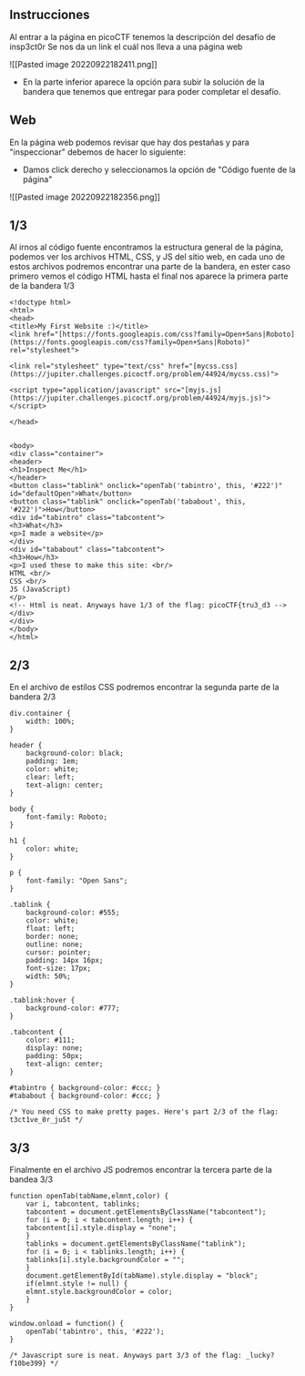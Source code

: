 
## Instrucciones 

Al entrar a la página en picoCTF tenemos la descripción del desafío de insp3ct0r
Se nos da un link el cuál nos lleva a una página web

![[Pasted image 20220922182411.png]]

- En la parte inferior aparece la opción para subir la solución de la bandera que tenemos que entregar para poder completar el desafío. 

## Web
En la página web podemos revisar que hay dos pestañas y para "inspeccionar" debemos de hacer lo siguiente:

- Damos click derecho y seleccionamos la opción de "Código fuente de la página"

![[Pasted image 20220922182356.png]]

## 1/3

Al irnos al código fuente encontramos la estructura general de la página, podemos ver los archivos HTML, CSS, y JS del sitio web, en cada uno de estos archivos podremos encontrar una parte de la bandera, en ester caso primero vemos el código HTML hasta el final nos aparece la primera parte de la bandera 1/3

```
<!doctype html>
<html>
<head>
<title>My First Website :)</title>
<link href="[https://fonts.googleapis.com/css?family=Open+Sans|Roboto](https://fonts.googleapis.com/css?family=Open+Sans|Roboto)" rel="stylesheet">

<link rel="stylesheet" type="text/css" href="[mycss.css](https://jupiter.challenges.picoctf.org/problem/44924/mycss.css)">

<script type="application/javascript" src="[myjs.js](https://jupiter.challenges.picoctf.org/problem/44924/myjs.js)"></script>

</head>

  
<body>
<div class="container">
<header>
<h1>Inspect Me</h1>
</header>
<button class="tablink" onclick="openTab('tabintro', this, '#222')" id="defaultOpen">What</button>
<button class="tablink" onclick="openTab('tababout', this, '#222')">How</button>
<div id="tabintro" class="tabcontent">
<h3>What</h3>
<p>I made a website</p>
</div>
<div id="tababout" class="tabcontent">
<h3>How</h3>
<p>I used these to make this site: <br/>
HTML <br/>
CSS <br/>
JS (JavaScript)
</p>
<!-- Html is neat. Anyways have 1/3 of the flag: picoCTF{tru3_d3 -->
</div>
</div>
</body>
</html>
```

## 2/3
En el archivo de estilos CSS podremos encontrar la segunda parte de la bandera 2/3
```
div.container {
    width: 100%;
}

header {
    background-color: black;
    padding: 1em;
    color: white;
    clear: left;
    text-align: center;
}

body {
    font-family: Roboto;
}

h1 {
    color: white;
}

p {
    font-family: "Open Sans";
}

.tablink {
    background-color: #555;
    color: white;
    float: left;
    border: none;
    outline: none;
    cursor: pointer;
    padding: 14px 16px;
    font-size: 17px;
    width: 50%;
}

.tablink:hover {
    background-color: #777;
}

.tabcontent {
    color: #111;
    display: none;
    padding: 50px;
    text-align: center;
}

#tabintro { background-color: #ccc; }
#tababout { background-color: #ccc; }

/* You need CSS to make pretty pages. Here's part 2/3 of the flag: t3ct1ve_0r_ju5t */
```

## 3/3
Finalmente en el archivo JS podremos encontrar la tercera parte de la bandea 3/3
```
function openTab(tabName,elmnt,color) {
    var i, tabcontent, tablinks;
    tabcontent = document.getElementsByClassName("tabcontent");
    for (i = 0; i < tabcontent.length; i++) {
	tabcontent[i].style.display = "none";
    }
    tablinks = document.getElementsByClassName("tablink");
    for (i = 0; i < tablinks.length; i++) {
	tablinks[i].style.backgroundColor = "";
    }
    document.getElementById(tabName).style.display = "block";
    if(elmnt.style != null) {
	elmnt.style.backgroundColor = color;
    }
}

window.onload = function() {
    openTab('tabintro', this, '#222');
}

/* Javascript sure is neat. Anyways part 3/3 of the flag: _lucky?f10be399} */
```

